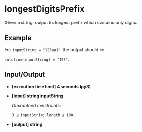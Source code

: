 # longestDigitsPrefix

Given a string, output its longest prefix which contains only digits.

## Example

For `inputString = "123aa1"`, the output should be

`solution(inputString) = "123"`.

## Input/Output

- **[execution time limit] 4 seconds (py3)**

- **[input] string inputString**

	*Guaranteed constraints:*

	`3 ≤ inputString.length ≤ 100`.

- **[output] string**


